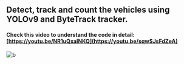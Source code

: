 ## Detect, track and count the vehicles using YOLOv9 and ByteTrack tracker.

#### Check this video to understand the code in detail:  [https://youtu.be/NR1uQxalNKQ](https://youtu.be/sqwSJsFdZeA)

![b](https://github.com/AarohiSingla/Track-and-Count-Using-yolov9/assets/60029146/5158f469-dc17-4d42-9774-0f2c87716bf6)




